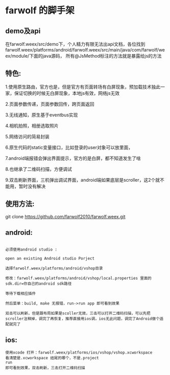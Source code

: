 # farwolf 的脚手架

## demo及api

在farwolf.weex/src/demo下，个人精力有限无法出api文档，各位找到farwolf.weex/platforms/android/farwolf.weex/src/main/java/com/farwolf/weex/module/下面的java源码，
所有@JsMethod标注的方法就是暴露给js的方法

## 特色:
1.使用原生路由，官方也是，但是官方有页面转场有白屏现象，预加载技术独此一家，保证切换的时候无白屏现象，本地js有效，网络js无效

2.页面参数传递，页面参数回传，跨页面返回

3.无线通知，原生基于eventbus实现

4.相机拍照，相册选取照片

5.网络访问的简易封装

6.原生代码的static变量接口，比如登录的user对象可以放里面，

7.android端报错会弹出界面提示，官方的是白屏，都不知道发生了啥

8.也继承了二维码扫描，方便调试

9.双击刷新界面，三机弹出调试界面，android端如果底层是scroller，这2个就不能用，暂时没有解决

## 使用方法:

git clone  https://github.com/farwolf2010/farwolf.weex.git

## android:
```android:

必须使用android studio :

open an existing Android studio Porject

选择farwolf.weex/platforms/android/vshop目录

修改：farwolf.weex/platforms/android/vshop/local.properties 里面的 sdk.dir=你自己的android sdk路径

等待下载相应插件

然后菜单：build, make 无报错，run->run app 即可看到效果

双击可以刷新，但是跟布局如果是scoller无效，三击可以打开二维码扫描，可以先把scroller注释掉，调完了再恢复，推荐直接用ios调，ios无此问题，调完了Android做个适配就完了
```

## ios:

```ios:
使用xcode 打开：farwolf.weex/platforms/ios/vshop/vshop.xcworkspace
看清楚是.xcworkspace 结尾的哪个，不是.project
run
即可看到效果，双击刷新，三击打开二维码扫描


